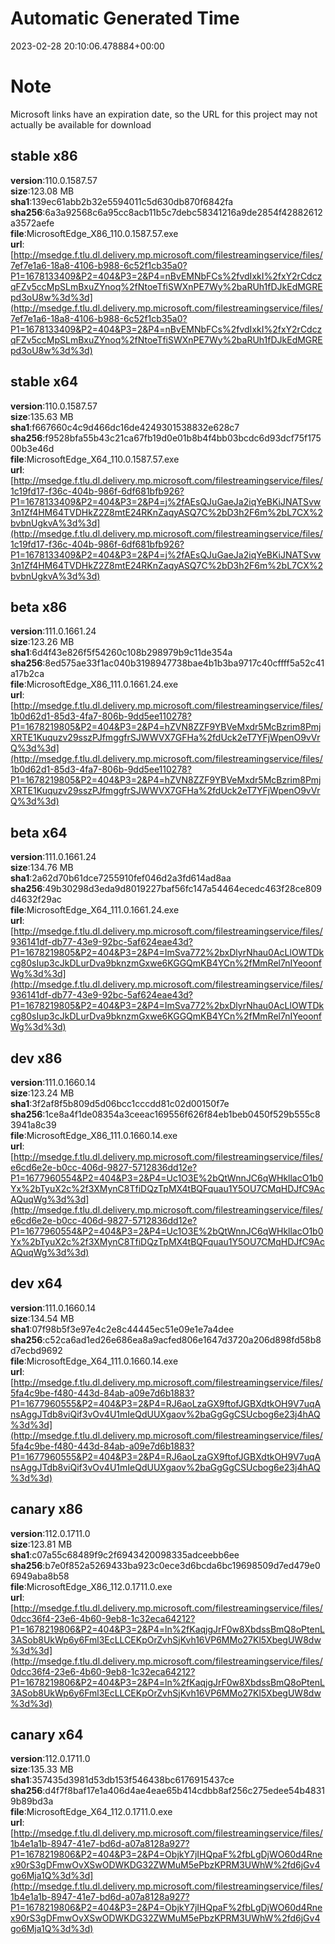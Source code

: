 # Automatic Generated Time
2023-02-28 20:10:06.478884+00:00

# Note
Microsoft links have an expiration date, so the URL for this project may not actually be available for download

## stable x86
**version**:110.0.1587.57  
**size**:123.08 MB  
**sha1**:139ec61abb2b32e5594011c5d630db870f6842fa  
**sha256**:6a3a92568c6a95cc8acb11b5c7debc58341216a9de2854f42882612a3572aefe  
**file**:MicrosoftEdge_X86_110.0.1587.57.exe  
**url**:[http://msedge.f.tlu.dl.delivery.mp.microsoft.com/filestreamingservice/files/7ef7e1a6-18a8-4106-b988-6c52f1cb35a0?P1=1678133409&P2=404&P3=2&P4=nBvEMNbFCs%2fvdIxkI%2fxY2rCdczqFZv5ccMpSLmBxuZYnoq%2fNtoeTfiSWXnPE7Wy%2baRUh1fDJkEdMGREpd3oU8w%3d%3d](http://msedge.f.tlu.dl.delivery.mp.microsoft.com/filestreamingservice/files/7ef7e1a6-18a8-4106-b988-6c52f1cb35a0?P1=1678133409&P2=404&P3=2&P4=nBvEMNbFCs%2fvdIxkI%2fxY2rCdczqFZv5ccMpSLmBxuZYnoq%2fNtoeTfiSWXnPE7Wy%2baRUh1fDJkEdMGREpd3oU8w%3d%3d)  

## stable x64
**version**:110.0.1587.57  
**size**:135.63 MB  
**sha1**:f667660c4c9d466dc16de4249301538832e628c7  
**sha256**:f9528bfa55b43c21ca67fb19d0e01b8b4f4bb03bcdc6d93dcf75f17500b3e46d  
**file**:MicrosoftEdge_X64_110.0.1587.57.exe  
**url**:[http://msedge.f.tlu.dl.delivery.mp.microsoft.com/filestreamingservice/files/1c19fd17-f36c-404b-986f-6df681bfb926?P1=1678133409&P2=404&P3=2&P4=j%2fAEsQJuGaeJa2iqYeBKiJNATSvw3n1Zf4HM64TVDHkZ2Z8mtE24RKnZaqyASQ7C%2bD3h2F6m%2bL7CX%2bvbnUgkvA%3d%3d](http://msedge.f.tlu.dl.delivery.mp.microsoft.com/filestreamingservice/files/1c19fd17-f36c-404b-986f-6df681bfb926?P1=1678133409&P2=404&P3=2&P4=j%2fAEsQJuGaeJa2iqYeBKiJNATSvw3n1Zf4HM64TVDHkZ2Z8mtE24RKnZaqyASQ7C%2bD3h2F6m%2bL7CX%2bvbnUgkvA%3d%3d)  

## beta x86
**version**:111.0.1661.24  
**size**:123.26 MB  
**sha1**:6d4f43e826f5f54260c108b298979b9c11de354a  
**sha256**:8ed575ae33f1ac040b3198947738bae4b1b3ba9717c40cffff5a52c41a17b2ca  
**file**:MicrosoftEdge_X86_111.0.1661.24.exe  
**url**:[http://msedge.f.tlu.dl.delivery.mp.microsoft.com/filestreamingservice/files/1b0d62d1-85d3-4fa7-806b-9dd5ee110278?P1=1678219805&P2=404&P3=2&P4=hZVN8ZZF9YBVeMxdr5McBzrim8PmjXRTE1Kuquzv29sszPJfmggfrSJWWVX7GFHa%2fdUck2eT7YFjWpenO9vVrQ%3d%3d](http://msedge.f.tlu.dl.delivery.mp.microsoft.com/filestreamingservice/files/1b0d62d1-85d3-4fa7-806b-9dd5ee110278?P1=1678219805&P2=404&P3=2&P4=hZVN8ZZF9YBVeMxdr5McBzrim8PmjXRTE1Kuquzv29sszPJfmggfrSJWWVX7GFHa%2fdUck2eT7YFjWpenO9vVrQ%3d%3d)  

## beta x64
**version**:111.0.1661.24  
**size**:134.76 MB  
**sha1**:2a62d70b61dce7255910fef046d2a3fd614ad8aa  
**sha256**:49b30298d3eda9d8019227baf56fc147a54464ecedc463f28ce809d4632f29ac  
**file**:MicrosoftEdge_X64_111.0.1661.24.exe  
**url**:[http://msedge.f.tlu.dl.delivery.mp.microsoft.com/filestreamingservice/files/936141df-db77-43e9-92bc-5af624eae43d?P1=1678219805&P2=404&P3=2&P4=ImSva772%2bxDlyrNhau0AcLlOWTDkcg80sIup3cJkDLurDva9bknzmGxwe6KGGQmKB4YCn%2fMmRel7nIYeoonfWg%3d%3d](http://msedge.f.tlu.dl.delivery.mp.microsoft.com/filestreamingservice/files/936141df-db77-43e9-92bc-5af624eae43d?P1=1678219805&P2=404&P3=2&P4=ImSva772%2bxDlyrNhau0AcLlOWTDkcg80sIup3cJkDLurDva9bknzmGxwe6KGGQmKB4YCn%2fMmRel7nIYeoonfWg%3d%3d)  

## dev x86
**version**:111.0.1660.14  
**size**:123.24 MB  
**sha1**:3f2af8f5b809d5d06bcc1cccdd81c02d00150f7e  
**sha256**:1ce8a4f1de08354a3ceeac169556f626f84eb1beb0450f529b555c83941a8c39  
**file**:MicrosoftEdge_X86_111.0.1660.14.exe  
**url**:[http://msedge.f.tlu.dl.delivery.mp.microsoft.com/filestreamingservice/files/e6cd6e2e-b0cc-406d-9827-5712836dd12e?P1=1677960554&P2=404&P3=2&P4=Uc1O3E%2bQtWnnJC6qWHkllacO1b0Yx%2bTyuX2c%2f3XMynC8TfiDQzTpMX4tBQFquau1Y5OU7CMqHDJfC9AcAQuqWg%3d%3d](http://msedge.f.tlu.dl.delivery.mp.microsoft.com/filestreamingservice/files/e6cd6e2e-b0cc-406d-9827-5712836dd12e?P1=1677960554&P2=404&P3=2&P4=Uc1O3E%2bQtWnnJC6qWHkllacO1b0Yx%2bTyuX2c%2f3XMynC8TfiDQzTpMX4tBQFquau1Y5OU7CMqHDJfC9AcAQuqWg%3d%3d)  

## dev x64
**version**:111.0.1660.14  
**size**:134.54 MB  
**sha1**:07f98b5f3e97e4c2e8c44445ec51e09e1e7a4dee  
**sha256**:c52ca6ad1ed26e686ea8a9acfed806e1647d3720a206d898fd58b8d7ecbd9692  
**file**:MicrosoftEdge_X64_111.0.1660.14.exe  
**url**:[http://msedge.f.tlu.dl.delivery.mp.microsoft.com/filestreamingservice/files/5fa4c9be-f480-443d-84ab-a09e7d6b1883?P1=1677960555&P2=404&P3=2&P4=RJ6aoLzaGX9ftofJGBXdtkOH9V7uqAnsAggJTdb8viQif3vOv4U1mIeQdUUXgaov%2baGgGgCSUcbog6e23j4hAQ%3d%3d](http://msedge.f.tlu.dl.delivery.mp.microsoft.com/filestreamingservice/files/5fa4c9be-f480-443d-84ab-a09e7d6b1883?P1=1677960555&P2=404&P3=2&P4=RJ6aoLzaGX9ftofJGBXdtkOH9V7uqAnsAggJTdb8viQif3vOv4U1mIeQdUUXgaov%2baGgGgCSUcbog6e23j4hAQ%3d%3d)  

## canary x86
**version**:112.0.1711.0  
**size**:123.81 MB  
**sha1**:c07a55c68489f9c2f6943420098335adceebb6ee  
**sha256**:b7e0f852a5269433ba923c0ece3d6bcda6bc19698509d7ed479e06949aba8b58  
**file**:MicrosoftEdge_X86_112.0.1711.0.exe  
**url**:[http://msedge.f.tlu.dl.delivery.mp.microsoft.com/filestreamingservice/files/0dcc36f4-23e6-4b60-9eb8-1c32eca64212?P1=1678219806&P2=404&P3=2&P4=ln%2fKaqjgJrF0w8XbdssBmQ8oPtenL3ASob8UkWp6y6Fml3EcLLCEKpOrZvhSjKvh16VP6MMo27Kl5XbegUW8dw%3d%3d](http://msedge.f.tlu.dl.delivery.mp.microsoft.com/filestreamingservice/files/0dcc36f4-23e6-4b60-9eb8-1c32eca64212?P1=1678219806&P2=404&P3=2&P4=ln%2fKaqjgJrF0w8XbdssBmQ8oPtenL3ASob8UkWp6y6Fml3EcLLCEKpOrZvhSjKvh16VP6MMo27Kl5XbegUW8dw%3d%3d)  

## canary x64
**version**:112.0.1711.0  
**size**:135.33 MB  
**sha1**:357435d3981d53db153f546438bc6176915437ce  
**sha256**:d4f7f8baf17e1a406d4ae4eae65b414cdbb8af256c275edee54b48319b89bd3a  
**file**:MicrosoftEdge_X64_112.0.1711.0.exe  
**url**:[http://msedge.f.tlu.dl.delivery.mp.microsoft.com/filestreamingservice/files/1b4e1a1b-8947-41e7-bd6d-a07a8128a927?P1=1678219806&P2=404&P3=2&P4=ObjkY7jIHQpaF%2fbLgDjWO60d4Rnex90rS3gDFmwOvXSwODWKDG32ZWMuM5ePbzKPRM3UWhW%2fd6jGv4go6Mja1Q%3d%3d](http://msedge.f.tlu.dl.delivery.mp.microsoft.com/filestreamingservice/files/1b4e1a1b-8947-41e7-bd6d-a07a8128a927?P1=1678219806&P2=404&P3=2&P4=ObjkY7jIHQpaF%2fbLgDjWO60d4Rnex90rS3gDFmwOvXSwODWKDG32ZWMuM5ePbzKPRM3UWhW%2fd6jGv4go6Mja1Q%3d%3d)  

